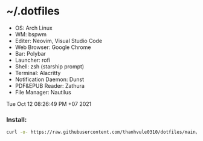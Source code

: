 # ~/.dotfiles

- OS: Arch Linux
- WM: bspwm
- Editer: Neovim, Visual Studio Code
- Web Browser: Google Chrome
- Bar: Polybar
- Launcher: rofi
- Shell: zsh (starship prompt)
- Terminal: Alacritty
- Notification Daemon: Dunst
- PDF&EPUB Reader: Zathura
- File Manager: Nautilus

Tue Oct 12 08:26:49 PM +07 2021

### Install: 
```bash
curl -o- https://raw.githubusercontent.com/thanhvule0310/dotfiles/main/.scripts/dots.sh | bash
```
